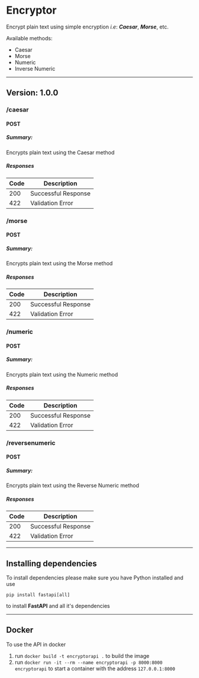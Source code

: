 # Encryptor
Encrypt plain text using simple encryption *i.e*: ***Caesar***, ***Morse***, etc.

Available methods:

  * Caesar
  * Morse
  * Numeric
  * Inverse Numeric
---
## Version: 1.0.0

### /caesar

#### POST
##### Summary:

Encrypts plain text using the Caesar method

##### Responses

| Code | Description |
| ---- | ----------- |
| 200 | Successful Response |
| 422 | Validation Error |

### /morse

#### POST
##### Summary:

Encrypts plain text using the Morse method

##### Responses

| Code | Description |
| ---- | ----------- |
| 200 | Successful Response |
| 422 | Validation Error |

### /numeric

#### POST
##### Summary:

Encrypts plain text using the Numeric method

##### Responses

| Code | Description |
| ---- | ----------- |
| 200 | Successful Response |
| 422 | Validation Error |

### /reversenumeric

#### POST
##### Summary:

Encrypts plain text using the Reverse Numeric method

##### Responses

| Code | Description |
| ---- | ----------- |
| 200 | Successful Response |
| 422 | Validation Error |

      
----
## Installing dependencies

To install dependencies please make sure you have Python installed and use

`pip install fastapi[all]`

to install **FastAPI** and all it's dependencies

---
## Docker

To use the API in docker
1. run `docker build -t encryptorapi .` to build the image
2. run `docker run -it --rm --name encryptorapi -p 8000:8000  encryptorapi` to start a container with the address `127.0.0.1:8000`
